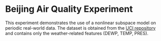 # Beijing Air Quality Experiment

This experiment demonstrates the use of a nonlinear subspace model on periodic 
real-world data. The dataset is obtained from the [UCI 
repository](https://archive.ics.uci.edu/ml/datasets/Beijing+PM2.5+Data) and 
contains only the weather-related features (DEWP, TEMP, PRES).
